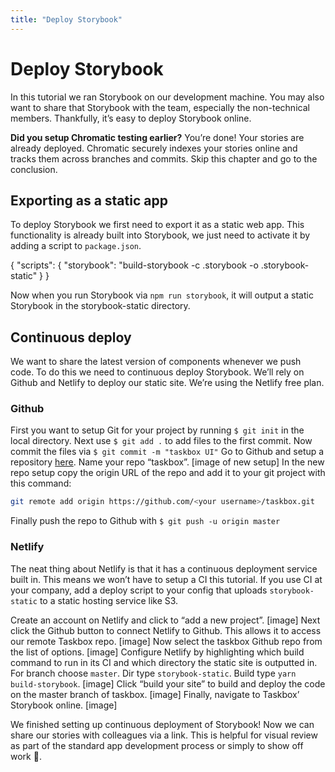 ```yaml
---
title: "Deploy Storybook"
---
```


# Deploy Storybook
In this tutorial we ran Storybook on our development machine. You may also want to share that Storybook with the team, especially the non-technical members. Thankfully, it’s easy to deploy Storybook online.

**Did you setup Chromatic testing earlier?** You’re done! Your stories are already deployed. Chromatic securely indexes your stories online and tracks them across branches and commits. Skip this chapter and go to the conclusion.

## Exporting as a static app
To deploy Storybook we first need to export it as a static web app. This functionality is already built into Storybook, we just need to activate it by adding a script to `package.json`.

{
  "scripts": {
    "storybook": "build-storybook -c .storybook -o .storybook-static"
  }
}

Now when you run Storybook via `npm run storybook`, it will output a static Storybook in the storybook-static directory. 

## Continuous deploy
We want to share the latest version of components whenever we push code. To do this we need to continuous deploy Storybook. We’ll rely on Github and Netlify to deploy our static site. We’re using the Netlify free plan.

### Github
First you want to setup Git for your project by running `$ git init` in the local directory. 
Next use `$ git add .` to add files to the first commit.
Now commit the files via `$ git commit -m "taskbox UI"`
Go to Github and setup a repository [here](https://github.com/new). Name your repo “taskbox”.
[image of new setup]
In the new repo setup copy the origin URL of the repo and add it to your git project with this command:
```bash
git remote add origin https://github.com/<your username>/taskbox.git
```
Finally push the repo to Github with `$ git push -u origin master`

### Netlify
The neat thing about Netlify is that it has a continuous deployment service built in. This means we won’t have to setup a CI this tutorial. If you use CI at your company, add a deploy script to your config that uploads `storybook-static` to a static hosting service like S3. 

Create an account on Netlify and click to “add a new project”.
[image]
Next click the Github button to connect Netlify to Github. This allows it to access our remote Taskbox repo.
[image]
Now select the taskbox Github repo from the list of options.
[image]
Configure Netlify by highlighting which build command to run in its CI and which directory the static site is outputted in. For branch choose `master`. Dir type `storybook-static`. Build type `yarn build-storybook`.
[image]
Click “build your site” to build and deploy the code on the master branch of taskbox.
[image]
Finally, navigate to Taskbox’ Storybook online. 
[image]

We finished setting up continuous deployment of Storybook! Now we can share our stories with colleagues via a link. This is helpful for visual review as part of the standard app development process or simply to show off work 💅.
